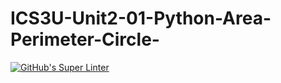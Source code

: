 # ICS3U-Unit2-01-Python-Area-Perimeter-Circle-

[![GitHub's Super Linter](https://github.com/matthew-meech/ICS3U-Unit2-01-Python-Area-Perimeter-Circle-/workflows/GitHub's%20Super%20Linter/badge.svg)](https://github.com/matthew-meech/ICS3U-Unit2-01-Python-Area-Perimeter-Circle-/actions)
